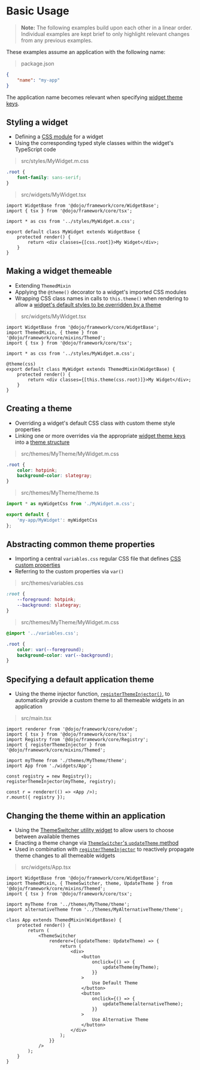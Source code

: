 # Basic Usage

> **Note:** The following examples build upon each other in a linear order. Individual examples are kept brief to only highlight relevant changes from any previous examples.

These examples assume an application with the following name:

> package.json

```json
{
	"name": "my-app"
}
```

The application name becomes relevant when specifying [widget theme keys](./supplemental.md#widget-theme-keys).

## Styling a widget

-   Defining a [CSS module](./supplemental.md#structural-widget-styling) for a widget
-   Using the corresponding typed style classes within the widget's TypeScript code

> src/styles/MyWidget.m.css

```css
.root {
	font-family: sans-serif;
}
```

> src/widgets/MyWidget.tsx

```tsx
import WidgetBase from '@dojo/framework/core/WidgetBase';
import { tsx } from '@dojo/framework/core/tsx';

import * as css from '../styles/MyWidget.m.css';

export default class MyWidget extends WidgetBase {
	protected render() {
		return <div classes={[css.root]}>My Widget</div>;
	}
}
```

## Making a widget themeable

-   Extending `ThemedMixin`
-   Applying the `@theme()` decorator to a widget's imported CSS modules
-   Wrapping CSS class names in calls to `this.theme()` when rendering to allow a [widget's default styles to be overridden by a theme](./supplemental.md#making-themeable-widgets)

> src/widgets/MyWidget.tsx

```tsx
import WidgetBase from '@dojo/framework/core/WidgetBase';
import ThemedMixin, { theme } from '@dojo/framework/core/mixins/Themed';
import { tsx } from '@dojo/framework/core/tsx';

import * as css from '../styles/MyWidget.m.css';

@theme(css)
export default class MyWidget extends ThemedMixin(WidgetBase) {
	protected render() {
		return <div classes={[this.theme(css.root)]}>My Widget</div>;
	}
}
```

## Creating a theme

-   Overriding a widget's default CSS class with custom theme style properties
-   Linking one or more overrides via the appropriate [widget theme keys](./supplemental.md#widget-theme-keys) into a [theme structure](./supplemental.md#working-with-themes)

> src/themes/MyTheme/MyWidget.m.css

```css
.root {
	color: hotpink;
	background-color: slategray;
}
```

> src/themes/MyTheme/theme.ts

```ts
import * as myWidgetCss from './MyWidget.m.css';

export default {
	'my-app/MyWidget': myWidgetCss
};
```

## Abstracting common theme properties

-   Importing a central `variables.css` regular CSS file that defines [CSS custom properties](./supplemental.md#css-custom-properties)
-   Referring to the custom properties via `var()`

> src/themes/variables.css

```css
:root {
	--foreground: hotpink;
	--background: slategray;
}
```

> src/themes/MyTheme/MyWidget.m.css

```css
@import '../variables.css';

.root {
	color: var(--foreground);
	background-color: var(--background);
}
```

## Specifying a default application theme

-   Using the theme injector function, [`registerThemeInjector()`](./supplemental.md#making-themeable-applications), to automatically provide a custom theme to all themeable widgets in an application

> src/main.tsx

```tsx
import renderer from '@dojo/framework/core/vdom';
import { tsx } from '@dojo/framework/core/tsx';
import Registry from '@dojo/framework/core/Registry';
import { registerThemeInjector } from '@dojo/framework/core/mixins/Themed';

import myTheme from './themes/MyTheme/theme';
import App from './widgets/App';

const registry = new Registry();
registerThemeInjector(myTheme, registry);

const r = renderer(() => <App />);
r.mount({ registry });
```

## Changing the theme within an application

-   Using the [ThemeSwitcher utility widget](./supplemental.md#changing-the-currently-active-theme) to allow users to choose between available themes
-   Enacting a theme change via [`ThemeSwitcher`'s `updateTheme` method](./supplemental.md#themeswitcher-properties)
-   Used in combination with [`registerThemeInjector`](./supplemental.md#making-themeable-applications) to reactively propagate theme changes to all themeable widgets

> src/widgets/App.tsx

```tsx
import WidgetBase from '@dojo/framework/core/WidgetBase';
import ThemedMixin, { ThemeSwitcher, theme, UpdateTheme } from '@dojo/framework/core/mixins/Themed';
import { tsx } from '@dojo/framework/core/tsx';

import myTheme from '../themes/MyTheme/theme';
import alternativeTheme from '../themes/MyAlternativeTheme/theme';

class App extends ThemedMixin(WidgetBase) {
	protected render() {
		return (
			<ThemeSwitcher
				renderer={(updateTheme: UpdateTheme) => {
					return (
						<div>
							<button
								onclick={() => {
									updateTheme(myTheme);
								}}
							>
								Use Default Theme
							</button>
							<button
								onclick={() => {
									updateTheme(alternativeTheme);
								}}
							>
								Use Alternative Theme
							</button>
						</div>
					);
				}}
			/>
		);
	}
}
```
